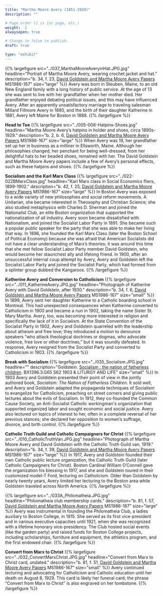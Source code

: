```yaml
---
title: "Martha Moore Avery (1851-1929)"
description: ""

# Page order (1 is 1st page, etc.)
weight:  2
alwaysopen: true

# Change to false to publish.
draft: true

type: "exhibit"
---
```


{{% largefigure src="../037_MarthaMooreAveryinHat.JPG.jpg" headline="Portrait of Martha Moore Avery, wearing crochet jacket and hat." description="b. 34, f. 23, [David Goldstein and Martha Moore Avery Papers](https://bc-primo.hosted.exlibrisgroup.com/primo-explore/fulldisplay?docid=ALMA-BC21387017070001021&context=L&vid=bclib_new&search_scope=bcl&tab=bcl_only&lang=en_US)  MS1986-167" size="large" %}}
Avery was born in Steuben, Maine, to an old New England family with a long history of public service. At the age of 13 she was sent to live with her grandfather when her mother died. Her grandfather enjoyed debating political issues, and this may have influenced Avery. After an apparently unsatisfactory marriage to traveling salesman Millard Fillmore Avery in 1880, and the birth of their daughter Katherine in 1881, Avery left Maine for Boston in 1888.
{{% /largefigure %}}


**Head to Toe**
{{% largefigure src="../005-006-Hatpins-Shoes.jpg" headline="Martha Moore Avery’s hatpins in holder and shoes, circa 1890s-1929." description="b. 2, b. 6, [David Goldstein and Martha Moore Avery Papers](https://bc-primo.hosted.exlibrisgroup.com/primo-explore/fulldisplay?docid=ALMA-BC21387017070001021&context=L&vid=bclib_new&search_scope=bcl&tab=bcl_only&lang=en_US) MS1986-167" size="large" %}}
When Avery was 19, her grandfather set up her in business as a milliner in Ellsworth, Maine. Although her philosophies changed, her penchant for being well-dressed, from her delightful hats to her beaded shoes, remained with her. The David Goldstein and Martha Moore Avery papers include a few of Avery’s personal effects, such as these hatpins and shoes. 
{{% /largefigure %}}


**Socialism and the Karl Marx Class**
{{% largefigure src="../022-022BMarxClass.jpg" headline="Karl Marx class in Social Economics fliers, 1899-1902." description="b. 42, f. 25, [David Goldstein and Martha Moore Avery Papers](https://bc-primo.hosted.exlibrisgroup.com/primo-explore/fulldisplay?docid=ALMA-BC21387017070001021&context=L&vid=bclib_new&search_scope=bcl&tab=bcl_only&lang=en_US) MS1986-167" size="large" %}}
In Boston Avery was exposed to a wide variety of new philosophies and social reform movements. A Unitarian, she became interested in Theosophy and Christian Science; she also studied metaphysics with Charles D. Sherman and joined the Nationalist Club, an elite Boston organization that supported the nationalization of all industry. Avery soon became dissatisfied with Nationalism, and joined the Socialist Labor Party in 1891. She became such a popular public speaker for the party that she was able to make her living that way. In 1896, she founded the Karl Marx Class (later the Boston School of Political Economy) because she was afraid that American Socialists did not have a clear understanding of Marx’s theories; it was around this time that she met fellow Socialist Labor Party member David Goldstein, who would become her staunchest ally and lifelong friend. In 1900, after an unsuccessful internal coup attempt by Avery, Avery and Goldstein left the Socialist Labor Party and joined the Socialist Party, which had formed from a splinter group dubbed the Kangaroos.
{{% /largefigure %}}

**Katherine Avery and Conversion to Catholicism**
{{% largefigure src="../011_KatherineAvery.JPG.jpg" headline="Photograph of Katherine Avery with David Goldstein, after 1930." description="b. 34, f. 6, [David Goldstein and Martha Moore Avery Papers](https://bc-primo.hosted.exlibrisgroup.com/primo-explore/fulldisplay?docid=ALMA-BC21387017070001021&context=L&vid=bclib_new&search_scope=bcl&tab=bcl_only&lang=en_US) MS1986-167" size="small" %}}
In 1899, Avery sent her daughter Katherine to a Catholic boarding school in Montreal. This had unexpected consequences when Katherine converted to Catholicism in 1900 and became a nun in 1902, taking the name Sister St. Mary Martha. Avery, too, was becoming more interested in religion and specifically the lack of it in Socialism. At the State Convention of the Socialist Party in 1902, Avery and Goldstein quarreled with the leadership about atheism and free love; they introduced a motion to denounce speakers “who attack theological doctrines or dogmas, who advocate violence, free love or other doctrines,” but it was soundly defeated. In response, Avery resigned from the Socialist Party and converted to Catholicism in 1903.
{{% /largefigure %}}


**Break with Socialism**
{{% largefigure src="../035_Socialism.JPG.jpg" headline="" description="Goldstein. [Socialism : the nation of fatherless children](https://bc-primo.hosted.exlibrisgroup.com/permalink/f/l6ucgu/ALMA-BC21371117850001021). BX1396.3.G65 S62 1903 & LITURGY AND LIFE" size="small" %}}
In 1903 Avery and Goldstein presented their point of view in the jointly authored book, *Socialism: The Nation of Fatherless Children*. It sold well, and Avery and Goldstein adapted the propaganda techniques of Socialism to evangelize for Catholicism, preaching on street corners and giving public lectures about the evils of Socialism. In 1912, they co-founded the Common Cause Society, an Anti-Socialist Catholic workingman's organization that supported organized labor and sought economic and social justice. Avery also lectured on topics of interest to her, often in a complete reversal of her previous stances; she declared her opposition to women’s suffrage, divorce, and birth control.
{{% /largefigure %}}
 


**Catholic Truth Guild and Catholic Campaigners for Christ**
{{% largefigure src="../010_CatholicTruthVan.JPG.jpg" headline="Photograph of Martha Moore Avery and David Goldstein with the Catholic Truth Guild van, 1919." description="b. 34, f. 39, [David Goldstein and Martha Moore Avery Papers](https://bc-primo.hosted.exlibrisgroup.com/primo-explore/fulldisplay?docid=ALMA-BC21387017070001021&context=L&vid=bclib_new&search_scope=bcl&tab=bcl_only&lang=en_US) MS1986-167" size="large" %}}
In 1917, Avery and Goldstein founded their own Catholic public lecture organization, the Catholic Truth Guild (later Catholic Campaigners for Christ). Boston Cardinal William O’Connell gave the organization his blessing in 1917, and she and Goldstein toured in their customized model-T Ford, lecturing on Catholicism. Older than Goldstein by nearly twenty years, Avery limited her lecturing to the Boston area while Goldstein traveled across North America.
{{% /largefigure %}}

{{% largefigure src="../033A_Philomatheia.JPG.jpg" headline="Philomatheia club membership cards." description="b. 81, f. 57, [David Goldstein and Martha Moore Avery Papers](https://bc-primo.hosted.exlibrisgroup.com/primo-explore/fulldisplay?docid=ALMA-BC21387017070001021&context=L&vid=bclib_new&search_scope=bcl&tab=bcl_only&lang=en_US) MS1986-167" size="large" %}}
Avery was instrumental in founding the Philomatheia Club, a ladies auxiliary to Boston College, in 1915. She served as its first vice-president and in various executive capacities until 1921, when she was recognized with a lifetime honorary vice-presidency. The Club hosted social events (like the garden party) and raised funds for Boston College projects, including scholarships, furniture and equipment, the athletics program, and the first endowed chair.
{{% /largefigure %}}


**Convert from Marx to Christ**
{{% largefigure src="../032_ConvertMarxChrist.JPG.jpg" headline="Convert from Marx to Christ card, undated." description="b. 81, f. 51, [David Goldstein and Martha Moore Avery Papers](https://bc-primo.hosted.exlibrisgroup.com/primo-explore/fulldisplay?docid=ALMA-BC21387017070001021&context=L&vid=bclib_new&search_scope=bcl&tab=bcl_only&lang=en_US) MS1986-167" size="small" %}}
Avery continued lecturing and advocating for Catholicism and Catholic education until her death on August 8, 1929. This card is likely her funeral card; the phrase “Convert from Marx to Christ” is also engraved on her tombstone.
{{% /largefigure %}}